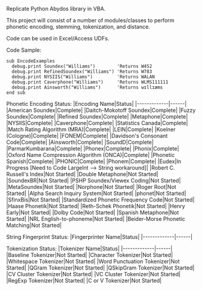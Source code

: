 Replicate Python Abydos library in VBA. 

This project will consist of a number of modules/classes to perform phonetic encoding, stemming, tokenization, and distance.

Code can be used in Excel/Access UDFs.

Code Sample:
```
sub EncodeExamples
  debug.print Soundex("Williams")        'Returns W452
  debug.print RefinedSoundex("Williams") 'Returns W783
  debug.print NYSIIS("Williams")         'Returns WALAN
  debug.print Caverphone("Williams")     'Returns WLMS111111
  debug.print Ainsworth("Williams")      'Returns wɪllɪæms
end sub
```

Phonetic Encoding Status:
|Encoding Name|Status|
|-------------|------|
|American Soundex|Complete|
|Daitch-Mokotoff Soundex|Complete|
|Fuzzy Soundex|Complete|
|Refined Soundex|Complete|
|Metaphone|Complete|
|NYSIIS|Complete|
|Caverphone|Complete|
|Statistics Canada|Complete|
|Match Rating Algorithm (MRA)|Complete|
|LEIN|Complete|
|Koelner (Cologne)|Complete|
|FONEM|Complete|
|Davidson's Consonant Code|Complete|
|Ainsworth|Complete|
|SoundD|Complete|
|ParmarKumbarana|Complete|
|Phonex|Complete|
|Phonix|Complete|
|Oxford Name Compression Algorithm (ONCA)|Complete|
|Phonetic Spanish|Complete|
|PHONIC|Complete|
|Phonem|Complete|
|Eudex|In Progress [Need to Code LargeInt --> String workaround]|
|Robert C. Russell's Index|Not Started|
|Double Metaphone|Not Started|
|SoundexBR|Not Started|
|PSHP Soundex/Viewex Coding|Not Started|
|MetaSoundex|Not Started|
|Norphone|Not Started|
|Roger Root|Not Started|
|Alpha Search Inquiry System|Not Started|
|phonet|Not Started|
|SfinxBis|Not Started|
|Standardized Phonetic Frequency Code|Not Started|
|Haase Phonetik|Not Started|
|Reth-Schek Phonetik|Not Started|
|Henry Early|Not Started|
|Dolby Code|Not Started|
|Spanish Metaphone|Not Started|
|NRL English-to-phoneme|Not Started|
|Beider-Morse Phonetic Matching|Not Started|

String Fingerprint Status:
|Fingerprinter Name|Status|
|-------------|------|

Tokenization Status:
|Tokenizer Name|Status|
|-------------|------|
|Baseline Tokenizer|Not Started|
|Character Tokenizer|Not Started|
|Whitespace Tokenizer|Not Started|
|Word Punctuation Tokenizer|Not Started|
|QGram Tokenizer|Not Started|
|QSkipGram Tokenizer|Not Started|
|CV Cluster Tokenizer|Not Started|
|VC Cluster Tokenizer|Not Started|
|RegExp Tokenizer|Not Started|
|C or V Tokenizer|Not Started|
